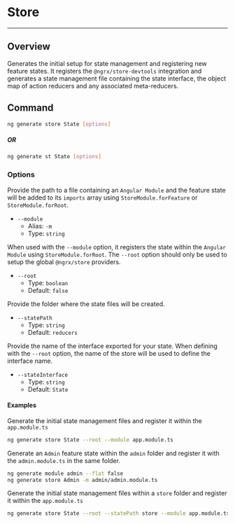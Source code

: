 # Store
--------

## Overview

Generates the initial setup for state management and registering new feature states. It registers the `@ngrx/store-devtools` integration and generates a state management file containing the state interface, the object map of action reducers and any associated meta-reducers.

## Command

```sh
ng generate store State [options]
```

##### OR

```sh
ng generate st State [options]
```

### Options

Provide the path to a file containing an `Angular Module` and the feature state will be added to its `imports` array using `StoreModule.forFeature` or `StoreModule.forRoot`.

- `--module`
  - Alias: `-m`
  - Type: `string` 

When used with the `--module` option, it registers the state  within the `Angular Module` using `StoreModule.forRoot`. The `--root` option should only be used to setup the global `@ngrx/store` providers.

- `--root`
  - Type: `boolean`
  - Default: `false`

Provide the folder where the state files will be created.

- `--statePath`
  - Type: `string`
  - Default: `reducers`

Provide the name of the interface exported for your state. When defining with the `--root` option, the name of the store will be used to define the interface name.

- `--stateInterface`
  - Type: `string`
  - Default: `State`

#### Examples

Generate the initial state management files and register it within the `app.module.ts`

```sh
ng generate store State --root --module app.module.ts
```

Generate an `Admin` feature state within the `admin` folder and register it with the `admin.module.ts` in the same folder.

```sh
ng generate module admin --flat false
ng generate store Admin -m admin/admin.module.ts
```

Generate the initial state management files within a `store` folder and register it within the `app.module.ts`

```sh
ng generate store State --root --statePath store --module app.module.ts
```

